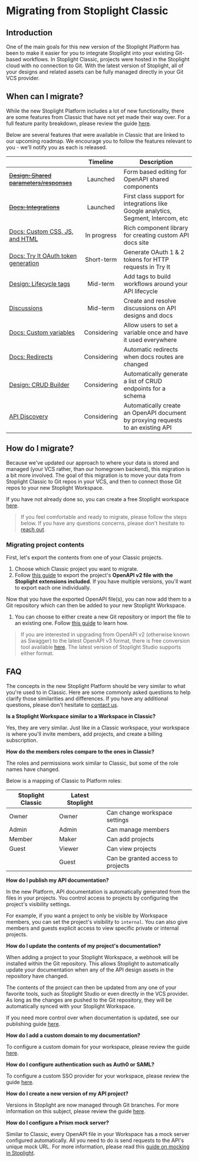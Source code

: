 # Migrating from Stoplight Classic

## Introduction

One of the main goals for this new version of the Stoplight Platform has been to
make it easier for you to integrate Stoplight into your existing Git-based
workflows. In Stoplight Classic, projects were hosted in the Stoplight cloud
with no connection to Git. With the latest version of Stoplight, all of your
designs and related assets can be fully managed directly in your Git VCS
provider.

## When can I migrate?

While the new Stoplight Platform includes a lot of new functionality, there are
some features from Classic that have not yet made their way over. For a full
feature parity breakdown, please review the guide
[here](https://support.stoplight.io/hc/en-us/articles/360035390511-What-are-the-differences-between-the-Stoplight-products-).

Below are several features that were available in Classic that are linked to our
upcoming roadmap. We encourage you to follow the features relevant to you -
we'll notify you as each is released.

|                                                                                                        |  Timeline   | Description                                                                        |
| ------------------------------------------------------------------------------------------------------ | :---------: | ---------------------------------------------------------------------------------- |
| [~~Design: Shared parameters/responses~~](https://roadmap.stoplight.io/c/138-support-for-openapi-shared-responses) |  Launched   | Form based editing for OpenAPI shared components                                   |
| [~~Docs: Integrations~~](https://roadmap.stoplight.io/c/64-analytics-integrations)                     |  Launched   | First class support for integrations like Google analytics, Segment, Intercom, etc |
| [Docs: Custom CSS, JS, and HTML](https://roadmap.stoplight.io/c/57-embeddable-component-library)       | In progress | Rich component library for creating custom API docs site                           |
| [Docs: Try It OAuth token generation](https://roadmap.stoplight.io/c/58-request-maker-authentication)  | Short-term  | Generate OAuth 1 & 2 tokens for HTTP requests in Try It                            |
| [Design: Lifecycle tags](https://roadmap.stoplight.io/c/65-lifecycle-tags)                             |  Mid-term   | Add tags to build workflows around your API lifecycle                              |  |
| [Discussions](https://roadmap.stoplight.io/c/61-discussions-comments)                                  |  Mid-term   | Create and resolve discussions on API designs and docs                             |
| [Docs: Custom variables](https://roadmap.stoplight.io/c/47-custom-variables)                           | Considering | Allow users to set a variable once and have it used everywhere                     |
| [Docs: Redirects](https://roadmap.stoplight.io/c/68-redirects)                                         | Considering | Automatic redirects when docs routes are changed                                   |
| [Design: CRUD Builder](https://roadmap.stoplight.io/c/63-crud-builder)                                 | Considering | Automatically generate a list of CRUD endpoints for a schema                       |
| [API Discovery](https://roadmap.stoplight.io/c/66-learning-recording)                                  | Considering | Automatically create an OpenAPI document by proxying requests to an existing API   |

## How do I migrate?

Because we've updated our approach to where your data is stored and managed
(your VCS rather, than our homegrown backend), this migration is a bit more
involved. The goal of this migration is to move your data from Stoplight Classic
to Git repos in your VCS, and then to connect those Git repos to your new
Stoplight Workspace.

If you have not already done so, you can create a free Stoplight workspace
[here](https://stoplight.io/welcome).

> If you feel comfortable and ready to migrate, please follow the steps below.
> If you have any questions concerns, please don't hesitate to [reach
> out](mailto:support@stoplight.io).

### Migrating project contents

First, let's export the contents from one of your Classic projects.

1. Choose which Classic project you want to migrate.
2. Follow [this
   guide](https://help.stoplight.io/docs/design/exporting-to-swagger-or-raml) to
   export the project's **OpenAPI v2 file with the Stoplight extensions
   included**. If you have multiple versions, you'll want to export each one
   individually.

Now that you have the exported OpenAPI file(s), you can now add them to a Git
repository which can then be added to your new Stoplight Workspace.

1. You can choose to either create a new Git repository or import the file to an
   existing one. Follow [this
   guide](../1.-quickstarts/add-projects-quickstart.md) to learn how.

> If you are interested in upgrading from OpenAPI v2 (otherwise known as
> Swagger) to the latest OpenAPI v3 format, there is free conversion tool
> available [here](https://www.npmjs.com/package/swagger2openapi). The latest
> version of Stoplight Studio supports either format.

## FAQ

The concepts in the new Stoplight Platform should be very similar to what you're
used to in Classic. Here are some commonly asked questions to help clarify those
similarities and differences. If you have any additional questions, please don't
hesitate to [contact us](mailto:support@stoplight.io).

**Is a Stoplight Workspace similar to a Workspace in Classic?**

Yes, they are very similar. Just like in a Classic workspace, your workspace is
where you'll invite members, add projects, and create a billing subscription.

**How do the members roles compare to the ones in Classic?**

The roles and permissions work similar to Classic, but some of the role names
have changed.

Below is a mapping of Classic to Platform roles:

| Stoplight Classic | Latest Stoplight |                                   |
| ----------------- | ---------------- | --------------------------------- |
| Owner             | Owner            | Can change workspace settings     |
| Admin             | Admin            | Can manage members                |
| Member            | Maker            | Can add projects                  |
| Guest             | Viewer           | Can view projects                 |
|                   | Guest            | Can be granted access to projects |

**How do I publish my API documentation?**

In the new Platform, API documentation is automatically generated from the files
in your projects. You control access to projects by configuring the project's
visibility settings.

For example, if you want a project to only be visible by Workspace members, you
can set the project's visibility to `internal`. You can also give members and
guests explicit access to view specific private or internal projects.

**How do I update the contents of my project's documentation?**

When adding a project to your Stoplight Workspace, a webhook will be installed
within the Git repository. This allows Stoplight to automatically update your
documentation when any of the API design assets in the repository have changed.

The contents of the project can then be updated from any one of your favorite
tools, such as Stoplight Studio or even directly in the VCS provider. As long as
the changes are pushed to the Git repository, they will be automatically synced
with your Stoplight Workspace.

If you need more control over when documentation is updated, see our publishing
guide [here](../2.-workspaces/g.automating-publishing.md).

**How do I add a custom domain to my documentation?**

To configure a custom domain for your workspace, please review the guide
[here](../2.-workspaces/j.custom-domains.md).

**How do I configure authentication such as Auth0 or SAML?**

To configure a custom SSO provider for your workspace, please review the guide
[here](../2.-workspaces/e.configuring-authentication.md).

**How do I create a new version of my API project?**

Versions in Stoplight are now managed through Git branches. For more information
on this subject, please review the guide
[here](../2.-workspaces/h.branch-management.md).

**How do I configure a Prism mock server?**

Similar to Classic, every OpenAPI file in your Workspace has a mock server
configured automatically. All you need to do is send requests to the API's
unique mock URL. For more information, please read this [guide on mocking in
Stoplight](../3.-design/d.setting-up-a-mock-server.md).

